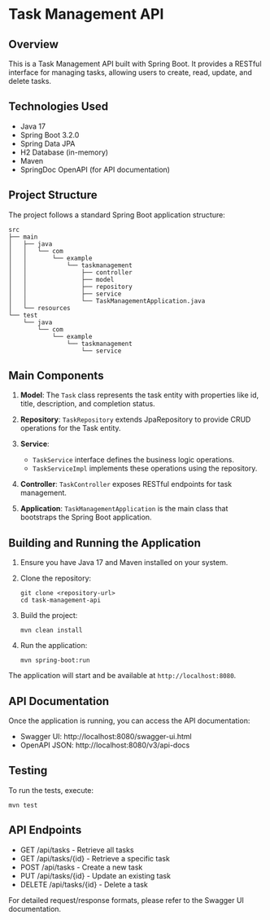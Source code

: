 # Task Management API

## Overview

This is a Task Management API built with Spring Boot. It provides a RESTful interface for managing tasks, allowing users to create, read, update, and delete tasks.

## Technologies Used

- Java 17
- Spring Boot 3.2.0
- Spring Data JPA
- H2 Database (in-memory)
- Maven
- SpringDoc OpenAPI (for API documentation)

## Project Structure

The project follows a standard Spring Boot application structure:

```
src
├── main
│   ├── java
│   │   └── com
│   │       └── example
│   │           └── taskmanagement
│   │               ├── controller
│   │               ├── model
│   │               ├── repository
│   │               ├── service
│   │               └── TaskManagementApplication.java
│   └── resources
└── test
    └── java
        └── com
            └── example
                └── taskmanagement
                    └── service
```

## Main Components

1. **Model**: The `Task` class represents the task entity with properties like id, title, description, and completion status.

2. **Repository**: `TaskRepository` extends JpaRepository to provide CRUD operations for the Task entity.

3. **Service**: 
   - `TaskService` interface defines the business logic operations.
   - `TaskServiceImpl` implements these operations using the repository.

4. **Controller**: `TaskController` exposes RESTful endpoints for task management.

5. **Application**: `TaskManagementApplication` is the main class that bootstraps the Spring Boot application.

## Building and Running the Application

1. Ensure you have Java 17 and Maven installed on your system.

2. Clone the repository:
   ```
   git clone <repository-url>
   cd task-management-api
   ```

3. Build the project:
   ```
   mvn clean install
   ```

4. Run the application:
   ```
   mvn spring-boot:run
   ```

The application will start and be available at `http://localhost:8080`.

## API Documentation

Once the application is running, you can access the API documentation:

- Swagger UI: http://localhost:8080/swagger-ui.html
- OpenAPI JSON: http://localhost:8080/v3/api-docs

## Testing

To run the tests, execute:

```
mvn test
```

## API Endpoints

- GET /api/tasks - Retrieve all tasks
- GET /api/tasks/{id} - Retrieve a specific task
- POST /api/tasks - Create a new task
- PUT /api/tasks/{id} - Update an existing task
- DELETE /api/tasks/{id} - Delete a task

For detailed request/response formats, please refer to the Swagger UI documentation.
